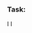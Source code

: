 <!-- Add the name of the task you worked on here, for example HTML Task or CSS Task -->
### Task: <task name here>

<!-- Add as many lines as needed to describe what you worked on -->
I <clear and concise explanation>
I <clear and concise explanation>
<!-- This is a template / guide, please make sure you remove the placeholders (text between and including <> if not needed) -->

